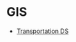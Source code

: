 # GIS

- [Transportation DS](https://towardsdatascience.com/five-essential-skills-for-transportation-data-science-8c4bed72c03e)
